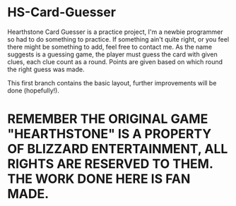 # HS-Card-Guesser

Hearthstone Card Guesser is a practice project, I'm a newbie programmer so had to do something to practice. If something ain't quite right, or you feel there might be something to add, feel free to contact me.
As the name suggests is a guessing game, the player must guess the card with given clues, each clue count as a round. Points are given based on which round the right guess was made.

This first branch contains the basic layout, further improvements will be done (hopefully!).

# REMEMBER THE ORIGINAL GAME "HEARTHSTONE" IS A PROPERTY OF BLIZZARD ENTERTAINMENT, ALL RIGHTS ARE RESERVED TO THEM. THE WORK DONE HERE IS FAN MADE. #
